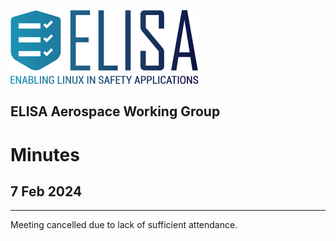 ![logo](logo_elisa_small.png )

## ELISA Aerospace Working Group

# Minutes

## 7 Feb 2024

---

Meeting cancelled due to lack of sufficient attendance.
